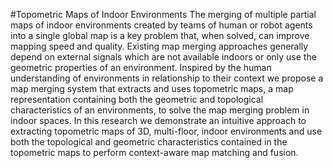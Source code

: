 #Topometric Maps of Indoor Environments
The merging of multiple partial maps of indoor environments created by teams of human or robot agents into a single global map is a key problem that, when solved, can improve mapping speed and quality. Existing map merging approaches generally depend on external signals which are not available indoors or only use the geometric properties of an environment. Inspired by the human understanding of environments in relationship to their context we propose a map merging system that extracts and uses topometric maps, a map representation containing both the geometric and topological characteristics of an environments, to solve the map merging problem in indoor spaces. In this research we demonstrate an intuitive approach to extracting topometric maps of 3D, multi-floor, indoor environments and use both the topological and geometric characteristics contained in the topometric maps to perform context-aware map matching and fusion.